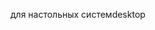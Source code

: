 <span data-ttu-id="7a850-101">для настольных систем</span><span class="sxs-lookup"><span data-stu-id="7a850-101">desktop</span></span>